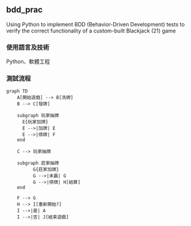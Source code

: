 ## bdd_prac
Using Python to implement BDD (Behavior-Driven Development) tests to verify the correct functionality of a custom-built Blackjack (21) game

### 使用語言及技術
Python、軟體工程

### 測試流程
```mermaid
graph TD
    A[開始遊戲] --> B[洗牌]
    B --> C[發牌]

    subgraph 玩家抽牌
      E{玩家加牌}
      E -->|加牌| E
      E -->|停牌| F
    end

    C --> 玩家抽牌

    subgraph 莊家抽牌
          G{莊家加牌}
          G -->|未贏| G
          G -->|停牌| H[結算]
    end

    F --> G
    H --> I[重新開始?]
    I -->|是| A
    I -->|否| J[結束遊戲]
```
